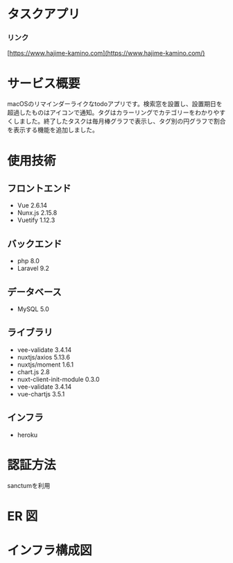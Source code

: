 
# タスクアプリ



### リンク
[https://www.hajime-kamino.com](https://www.hajime-kamino.com/)

# サービス概要
macOSのリマインダーライクなtodoアプリです。検索窓を設置し、設置期日を超過したものはアイコンで通知。タグはカラーリングでカテゴリーをわかりやすくしました。終了したタスクは毎月棒グラフで表示し、タグ別の円グラフで割合を表示する機能を追加しました。



# 使用技術
## フロントエンド
- Vue 2.6.14
- Nunx.js 2.15.8
- Vuetify 1.12.3

## バックエンド
- php 8.0
- Laravel 9.2

## データベース
- MySQL 5.0

## ライブラリ
- vee-validate 3.4.14
- nuxtjs/axios 5.13.6
- nuxtjs/moment 1.6.1
- chart.js 2.8
- nuxt-client-init-module 0.3.0
- vee-validate 3.4.14
- vue-chartjs 3.5.1
## インフラ
- heroku

# 認証方法
sanctumを利用

# ER 図

# インフラ構成図
